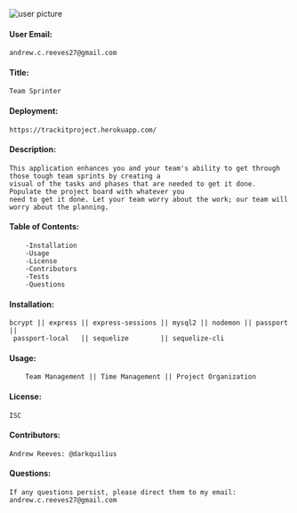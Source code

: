 ![user picture](https://avatars1.githubusercontent.com/u/57682169?v=4)

#### User Email: 
    andrew.c.reeves27@gmail.com
    
#### Title: 
    Team Sprinter
    
#### Deployment:
    https://trackitproject.herokuapp.com/
    
#### Description:
    This application enhances you and your team's ability to get through those tough team sprints by creating a 
    visual of the tasks and phases that are needed to get it done. Populate the project board with whatever you
    need to get it done. Let your team worry about the work; our team will worry about the planning.
    
#### Table of Contents:
        -Installation
        -Usage
        -License
        -Contributors
        -Tests
        -Questions
        
#### Installation:
    bcrypt || express || express-sessions || mysql2 || nodemon || passport || 
     passport-local   || sequelize        || sequelize-cli

#### Usage:
        Team Management || Time Management || Project Organization
    
#### License:
    ISC
    
#### Contributors:
    Andrew Reeves: @darkquilius
    
#### Questions:
    If any questions persist, please direct them to my email: andrew.c.reeves27@gmail.com
